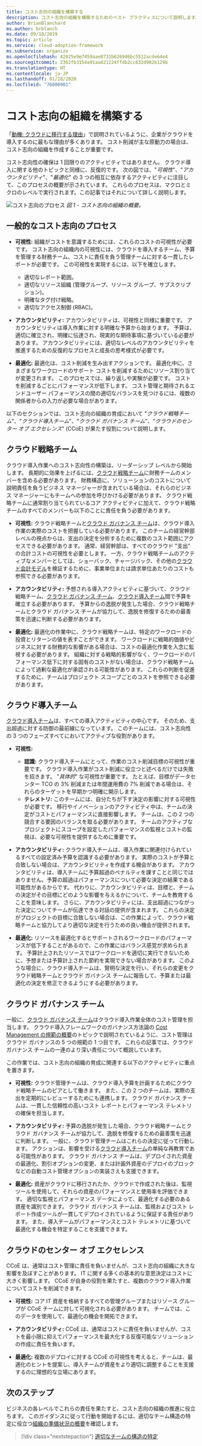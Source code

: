 ```yaml
---
title: コスト志向の組織を構築する
description: コスト志向の組織を構築するためのベスト プラクティスについて説明します。
author: BrianBlanchard
ms.author: brblanch
ms.date: 09/10/2019
ms.topic: article
ms.service: cloud-adoption-framework
ms.subservice: organize
ms.openlocfilehash: 42025e9e7459aae8731b6269d6bc5512acde64e4
ms.sourcegitcommit: 2362fb3154a91aa421224ffdb2cc632d982b129b
ms.translationtype: HT
ms.contentlocale: ja-JP
ms.lasthandoff: 01/28/2020
ms.locfileid: "76800901"
---
```

# <a name="build-a-cost-conscious-organization"></a>コスト志向の組織を構築する

「[動機: クラウドに移行する理由](../strategy/motivations.md)」で説明されているように、企業がクラウドを導入するのに最もな理由が多くあります。 コスト削減が主な原動力の場合は、コスト志向の組織を作成することが重要です。

コスト志向性の確保は 1 回限りのアクティビティではありません。 クラウド導入に関する他のトピックと同様に、反復的です。 次の図では、"*可視性*"、"*アカウンタビリティ*"、"*最適化*" の 3 つの相互に依存するアクティビティに注目して、このプロセスの概要が示されています。 これらのプロセスは、マクロとミクロのレベルで実行されます。この記事ではそれについて詳しく説明します。

![コスト志向のプロセス](../_images/ready/cost-optimization-process.png)
*図 1 - コスト志向の組織の概要。*

## <a name="general-cost-conscious-processes"></a>一般的なコスト志向のプロセス

- **可視性:** 組織がコストを意識するためには、これらのコストの可視性が必要です。 コスト志向の組織内の可視性には、クラウドを導入するチーム、予算を管理する財務チーム、コストに責任を負う管理チームに対する一貫したレポートが必要です。 この可視性を実現するには、以下を確立します。
  - 適切なレポート範囲。
  - 適切なリソース組織 (管理グループ、リソース グループ、サブスクリプション)。
  - 明確なタグ付け戦略。
  - 適切なアクセス制御 (RBAC)。

- **アカウンタビリティ:** アカウンタビリティは、可視性と同様に重要です。 アカウンタビリティは導入作業に対する明確な予算から始まります。 予算は、適切に確立され、明確に伝達され、現実的な期待事項に基づいている必要があります。 アカウンタビリティには、適切なレベルのアカウンタビリティを推進するための反復的なプロセスと成長の思考様式が必要です。

- **最適化:** 最適化は、コスト削減を生み出すアクションです。 最適化中に、さまざまなワークロードのサポート コストを削減するためにリソース割り当てが変更されます。 このプロセスでは、繰り返しや実験が必要です。 コストを削減するごとにパフォーマンスが低下します。 コスト管理と期待されるエンドユーザー パフォーマンスの間の適切なバランスを見つけるには、複数の関係者からの入力が必要な場合があります。

以下のセクションでは、コスト志向の組織の育成において "*クラウド戦略チーム*"、"*クラウド導入チーム*"、"*クラウド ガバナンス チーム*"、"*クラウドのセンター オブ エクセレンス*" (CCoE) が果たす役割について説明します。

## <a name="cloud-strategy-team"></a>クラウド戦略チーム

クラウド導入作業へのコスト志向性の構築は、リーダーシップ レベルから開始します。 長期的に効果を上げるには、[クラウド戦略チーム](./cloud-strategy.md)に財務チームのメンバーを含める必要があります。 財務構造に、ソリューションのコストについて説明責任を負うビジネス マネージャーが含まれている場合は、それらのビジネス マネージャーにもチームへの参加を呼びかける必要があります。 クラウド戦略チームに通常割り当てられているコア アクティビティに加えて、クラウド戦略チームのすべてのメンバーも以下のことに責任を負う必要があります。

- **可視性:** クラウド戦略チームと[クラウド ガバナンス チーム](./cloud-governance.md)は、クラウド導入作業の実際のコストを把握している必要があります。 このチームの経営幹部レベルの視点からは、支出の決定を分析するために複数のコスト範囲にアクセスできる必要があります。 通常、経営幹部は、すべてのクラウド "支出" の合計コストの可視性を必要とします。 一方、クラウド戦略チームのアクティブなメンバーとしては、ショーバック、チャージバック、その他の[クラウド会計モデル](../strategy/cloud-accounting.md)を検証するために、事業単位または請求単位あたりのコストも参照できる必要があります。

- **アカウンタビリティ:** 予想される導入アクティビティに基づいて、クラウド戦略チーム、[クラウド ガバナンス チーム](./cloud-governance.md)、[クラウド導入チーム](./cloud-adoption.md)間で予算を確立する必要があります。 予算からの逸脱が発生した場合、クラウド戦略チームとクラウド ガバナンス チームが協力して、逸脱を修復するための最善策を迅速に判断する必要があります。

- **最適化:** 最適化の作業中に、クラウド戦略チームは、特定のワークロードの投資とリターンの値を表すことができます。 ワークロードに戦略的価値やビジネスに対する財務的な影響がある場合は、コストの最適化作業を入念に監視する必要があります。 組織に対する戦略的影響がなく、ワークロードのパフォーマンス低下に対する固有のコストがない場合は、クラウド戦略チームによって過剰な最適化が承認される可能性があります。 これらの判断を促進するために、チームはプロジェクト スコープごとのコストを参照できる必要があります。

## <a name="cloud-adoption-team"></a>クラウド導入チーム

[クラウド導入チーム](./cloud-adoption.md)は、すべての導入アクティビティの中心です。 そのため、支出超過に対する防御の最前線になっています。 このチームには、コスト志向性の 3 つのフェーズすべてにおいてアクティブな役割があります。

- **可視性:**

  - **認識:** クラウド導入チームにとって、作業のコスト削減目標の可視性が重要です。 クラウド導入作業がコスト削減に役立つと述べるだけでは失敗を招きます。 "*具体的*" な可視性が重要です。 たとえば、目標がデータセンター TCO の 3% 削減または年間運用費の 7% 削減である場合は、それらのターゲットを早期かつ明確に開示します。
  - **テレメトリ:** このチームには、自分たちが下す決定の影響に対する可視性が必要です。 移行やイノベーションのアクティビティ中は、チームの決定がコストとパフォーマンスに直接影響します。 チームは、この 2 つの競合する要因のバランスを取る必要があります。 チームのアクティブなプロジェクトにスコープを設定したパフォーマンスの監視とコストの監視は、必要な可視性を提供するために重要です。

- **アカウンタビリティ:** クラウド導入チームは、導入作業に関連付けられているすべての設定済み予算を認識する必要があります。 実際のコストが予算と合致しない場合は、アカウンタビリティを作成する機会があります。 アカウンタビリティは、導入チームに予算超過のペナルティを課すことと同じではありません。予算の超過はパフォーマンスについて必要な決定の結果である可能性があるからです。 代わりに、アカウンタビリティは、目標と、チームの決定がその目標にどのような影響を与えるかについて、チームを教育することを意味します。 さらに、アカウンタビリティには、支出超過につながった決定についてチームが伝達できる対話の提供が含まれます。 これらの決定がプロジェクトの目標に合致しない場合は、この作業によって、クラウド戦略チームと協力してより適切な決定を行うための良い機会が提供されます。

- **最適化:** リソースを最適化するとサポートされるワークロードのパフォーマンスが低下することがあるので、この作業にはバランス感覚が求められます。 予算計上されたリソースではワークロードを適切に実行できないために、予想または予算計上された節約を実現できない場合があります。 このような場合に、クラウド導入チームは、賢明な決定を行い、それらの変更をクラウド戦略チームとクラウド ガバナンス チームに報告して、予算または最適化の決定を修正できるようにする必要があります。

## <a name="cloud-governance-team"></a>クラウド ガバナンス チーム

一般に、[クラウド ガバナンス チーム](./cloud-governance.md)はクラウド導入作業全体のコスト管理を担当します。 クラウド導入フレームワークのガバナンス方法論の [Cost Management の規範の概要](../govern/cost-management/index.md)のトピックで説明されているように、コスト管理はクラウド ガバナンスの 5 つの規範の 1 つ目です。 これらの記事では、クラウド ガバナンス チームの一連のより深い責任について概説しています。

この作業では、コスト志向の組織の育成に関連する以下のアクティビティに重点を置きます。

- **可視性:** クラウド管理チームは、クラウド導入予算を計画するためにクラウド戦略チームのピアとして働きます。 また、この 2 つのチームは、実際の支出を定期的にレビューするためにも連携します。 クラウド ガバナンス チームは、一貫した信頼性の高いコスト レポートとパフォーマンス テレメトリの確保を担当します。

- **アカウンタビリティ:** 予算の逸脱が発生した場合、クラウド戦略チームとクラウド ガバナンス チームが協力して、逸脱を修復するための最善策を迅速に判断します。 一般に、クラウド管理チームはこれらの決定に従って行動します。 アクションは、影響を受ける[クラウド導入チーム](./cloud-adoption.md)の単純な再教育である可能性があります。 クラウド ガバナンス チームは、デプロイされた資産の最適化、割引オプションの変更、または計画外資産のデプロイのブロックなどの自動コスト管理オプションの実装さえも支援できます。

- **最適化:** 資産がクラウドに移行されたか、クラウドで作成された後は、監視ツールを使用して、それらの資産のパフォーマンスと使用率を評価できます。 適切な監視とパフォーマンス データによって、最適化する必要のある資産を識別できます。 クラウド ガバナンス チームは、監視およびコスト レポート作成ツールが一貫してデプロイされているように保証する責任があります。 また、導入チームがパフォーマンスとコスト テレメトリに基づいて最適化する機会を特定することを支援できます。

## <a name="cloud-center-of-excellence"></a>クラウドのセンター オブ エクセレンス

CCoE は、通常はコスト管理に責任を負いませんが、コスト志向の組織に大きな影響を及ぼすことがあります。 IT に関する多くの基本的な意思決定はコストに大きく影響します。 CCoE が自身の役割を果たすと、複数のクラウド導入作業についてコストを削減できます。

- **可視性:** コア IT 資産を格納するすべての管理グループまたはリソース グループが CCoE チームに対して可視化される必要があります。 チームでは、このデータを使用して、最適化の機会を開拓できます。

- **アカウンタビリティ:** CCoE は、通常はコストに責任を負いませんが、コストを最小限に抑えてパフォーマンスを最大化する反復可能なソリューションの作成に責任を負います。

- **最適化:** 複数のデプロイに対する CCoE の可視性を考えると、チームは、最適化のヒントを提案し、導入チームが資産をより適切に調整することを支援するのに理想的な立場にあります。

## <a name="next-steps"></a>次のステップ

ビジネスの各レベルでこれらの責任を果たすと、コスト志向の組織の推進に役立ちます。 このガイダンスに従って行動を開始するには、適切なチーム構造の特定に役立つ[組織の準備状況の概要](./index.md)を確認します。

> [!div class="nextstepaction"]
> [適切なチームの構造の特定](./index.md)

